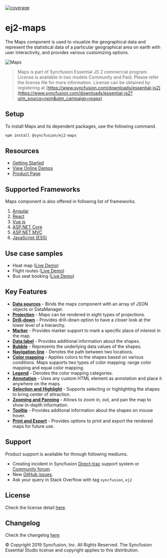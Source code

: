 [![coverage](http://ej2.syncfusion.com/badges/ej2-maps/coverage.svg)](http://ej2.syncfusion.com/badges/ej2-maps)

# ej2-maps

The Maps component is used to visualize the geographical data and represent the statistical data of a particular geographical area on earth with user interactivity, and provides various customizing options. 

![Maps](https://ej2.syncfusion.com/products/images/maps/readme.gif)

> Maps is part of Syncfusion Essential JS 2 commercial program. License is available in two models Community and Paid. Please refer the license file for more information. License can be obtained by registering at [https://www.syncfusion.com/downloads/essential-js2](https://www.syncfusion.com/downloads/essential-js2?utm_source=npm&utm_campaign=maps)

## Setup

To install Maps and its dependent packages, use the following command.

```sh
npm install @syncfusion/ej2-maps
```

## Resources

* [Getting Started](https://ej2.syncfusion.com/documentation/maps/getting-started.html?lang=typescript)
* [View Online Demos](https://ej2.syncfusion.com/demos/?utm_source=npm&utm_campaign=maps#/material/maps/default.html)
* [Product Page](https://www.syncfusion.com/products/javascript/maps)

## Supported Frameworks

Maps component is also offered in following list of frameworks.

1. [Angular](https://www.npmjs.com/package/@syncfusion/ej2-ng-maps?utm_source=npm&utm_campaign=maps)
2. [React](https://www.npmjs.com/package/@syncfusion/ej2-react-maps?utm_source=npm&utm_campaign=maps)
3. [Vue.js](https://www.npmjs.com/package/@syncfusion/ej2-vue-maps?utm_source=npm&utm_campaign=maps)
4. [ASP.NET Core](https://aspdotnetcore.syncfusion.com/Maps/Default#/material)
5. [ASP.NET MVC](https://aspnetmvc.syncfusion.com/Maps/Default#/material)
6. [JavaScript (ES5)](https://www.syncfusion.com/products/javascript/maps)

## Use case samples

* Heat map ([Live Demo](https://ej2.syncfusion.com/demos/?utm_source=npm&utm_campaign=maps#/material/maps/heatmap.html))
* Flight routes ([Live Demo](https://ej2.syncfusion.com/demos/?utm_source=npm&utm_campaign=maps#/material/maps/curvedlines.html))
* Bus seat booking ([Live Demo](https://ej2.syncfusion.com/demos/?utm_source=npm&utm_campaign=maps#/material/maps/seatSelection.html))

## Key Features

* [**Data sources**](https://ej2.syncfusion.com/demos/?utm_source=npm&utm_campaign=maps#/material/maps/default.html) - Binds the maps component with an array of JSON objects or DataManager.
* [**Projection**](https://ej2.syncfusion.com/demos/?utm_source=npm&utm_campaign=maps#/material/maps/default.html) - Maps can be rendered in eight types of projections.
* [**Drill-down**](https://ej2.syncfusion.com/demos/?utm_source=npm&utm_campaign=maps#/material/maps/drilldown.html) - Provides drill-down option to have a closer look at the lower level of a hierarchy.
* [**Marker**](https://ej2.syncfusion.com/demos/?utm_source=npm&utm_campaign=maps#/material/maps/layout.html) - Provides marker support to mark a specific place of interest in the map.
* [**Data label**](https://ej2.syncfusion.com/demos/?utm_source=npm&utm_campaign=maps#/material/maps/label.html) - Provides additional information about the shapes.
* [**Bubble**](https://ej2.syncfusion.com/demos/?utm_source=npm&utm_campaign=maps#/material/maps/customization.html) - Represents the underlying data values of the shapes.
* [**Navigation line**](https://ej2.syncfusion.com/demos/?utm_source=npm&utm_campaign=maps#/material/maps/customization.html) - Denotes the path between two locations.
* [**Color mapping**](https://ej2.syncfusion.com/demos/?utm_source=npm&utm_campaign=maps#/material/maps/label.html) - Applies colors to the shapes based on various conditions. Maps supports two types of color mapping: range color mapping and equal color mapping.
* [**Legend**](https://ej2.syncfusion.com/demos/?utm_source=npm&utm_campaign=maps#/material/maps/election.html) - Denotes the color mapping categories.
* [**Annotation**](https://ej2.syncfusion.com/demos/?utm_source=npm&utm_campaign=maps#/material/maps/customization.html) - Uses any custom HTML element as annotation and place it anywhere on the maps.
* [**Selection and Highlight**](https://ej2.syncfusion.com/demos/?utm_source=npm&utm_campaign=maps#/material/maps/selection.html) - Supports selecting or highlighting the shapes to bring center of attraction.
* [**Zooming and Panning**](https://ej2.syncfusion.com/demos/?utm_source=npm&utm_campaign=maps#/material/maps/selection.html) - Allows to zoom in, out, and pan the map to show in-depth information.
* [**Tooltip**](https://ej2.syncfusion.com/demos/?utm_source=npm&utm_campaign=maps#/material/maps/tooltip.html) - Provides additonal information about the shapes on mouse hover.
* [**Print and Export**](https://ej2.syncfusion.com/demos/?utm_source=npm&utm_campaign=maps#/material/maps/print.html) - Provides options to print and export the rendered maps for future use.

## Support

Product support is available for through following mediums.

* Creating incident in Syncfusion [Direct-trac](https://www.syncfusion.com/support/directtrac/incidents?utm_source=npm&utm_campaign=maps) support system or [Community forum](https://www.syncfusion.com/forums/essential-js2?utm_source=npm&utm_campaign=maps).
* New [GitHub issues](https://github.com/syncfusion/ej2-javascript-ui-controls/issues).
* Ask your query in Stack Overflow with tag `syncfusion`, `ej2`

## License

Check the license detail [here](https://github.com/syncfusion/ej2-javascript-ui-controls/blob/master/license?utm_source=npm&utm_campaign=maps).

## Changelog

Check the changelog [here](https://github.com/syncfusion/ej2-javascript-ui-controls/blob/master/controls/maps/CHANGELOG.md?utm_source=npm&utm_campaign=maps)

© Copyright 2019 Syncfusion, Inc. All Rights Reserved. The Syncfusion Essential Studio license and copyright applies to this distribution.